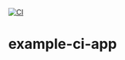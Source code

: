 [![CI](https://github.com/VETERAN1945/example-ci-app/actions/workflows/blank.yml/badge.svg)](https://github.com/VETERAN1945/example-ci-app/actions/workflows/blank.yml)
# example-ci-app
